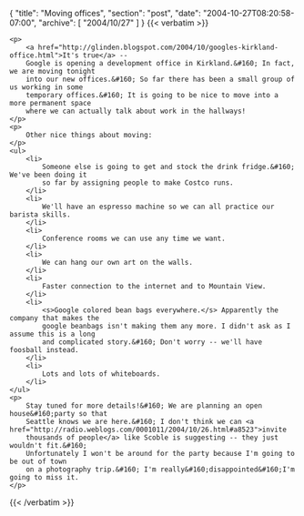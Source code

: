 {
  "title": "Moving offices",
  "section": "post",
  "date": "2004-10-27T08:20:58-07:00",
  "archive": [
    "2004/10/27"
  ]
}
{{< verbatim >}}

    <p>
        <a href="http://glinden.blogspot.com/2004/10/googles-kirkland-office.html">It's true</a> --
        Google is opening a development office in Kirkland.&#160; In fact, we are moving tonight
        into our new offices.&#160; So far there has been a small group of us working in some
        temporary offices.&#160; It is going to be nice to move into a more permanent space
        where we can actually talk about work in the hallways! 
    </p>
    <p>
        Other nice things about moving: 
    </p>
    <ul>
        <li>
            Someone else is going to get and stock the drink fridge.&#160; We've been doing it
            so far by assigning people to make Costco runs. 
        </li>
        <li>
            We'll have an espresso machine so we can all practice our barista skills. 
        </li>
        <li>
            Conference rooms we can use any time we want. 
        </li>
        <li>
            We can hang our own art on the walls. 
        </li>
        <li>
            Faster connection to the internet and to Mountain View. 
        </li>
        <li>
            <s>Google colored bean bags everywhere.</s> Apparently the company that makes the
            google beanbags isn't making them any more. I didn't ask as I assume this is a long
            and complicated story.&#160; Don't worry -- we'll have foosball instead. 
        </li>
        <li>
            Lots and lots of whiteboards. 
        </li>
    </ul>
    <p>
        Stay tuned for more details!&#160; We are planning an open house&#160;party so that
        Seattle knows we are here.&#160; I don't think we can <a href="http://radio.weblogs.com/0001011/2004/10/26.html#a8523">invite
        thousands of people</a> like Scoble is suggesting -- they just wouldn't fit.&#160;
        Unfortunately I won't be around for the party because I'm going to be out of town
        on a photography trip.&#160; I'm really&#160;disappointed&#160;I'm going to miss it. 
    </p>

{{< /verbatim >}}
